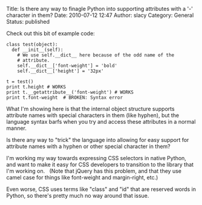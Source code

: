 Title: Is there any way to finagle Python into supporting attributes with a '-' character in them?
Date: 2010-07-12 12:47
Author: slacy
Category: General
Status: published

Check out this bit of example code:

    class test(object):
      def __init__(self):
        # We use self.__dict__ here because of the odd name of the 
        # attribute. 
        self.__dict__['font-weight'] = 'bold'
        self.__dict__['height'] = '32px' 

    t = test()
    print t.height # WORKS 
    print t.__getattribute__('font-weight') # WORKS  
    print t.font-weight  # BROKEN: Syntax error

What I'm showing here is that the internal object structure supports
attribute names with special characters in them (like hyphen), but the
language syntax barfs when you try and access these attributes in a
normal manner.

Is there any way to "trick" the language into allowing for easy support
for attribute names with a hyphen or other special character in them?

I'm working my way towards expressing CSS selectors in native Python,
and want to make it easy for CSS developers to transition to the library
that I'm working on.   (Note that jQuery has this problem, and that they
use camel case for things like font-weight and margin-right, etc.)

Even worse, CSS uses terms like "class" and "id" that are reserved words
in Python, so there's pretty much no way around that issue.
